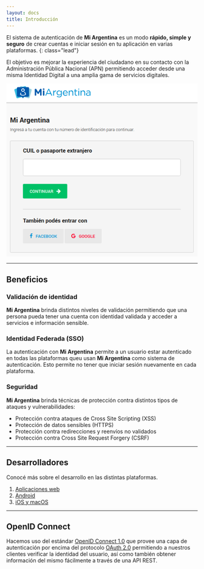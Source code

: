 ```yaml
---
layout: docs
title: Introducción
---
```


El sistema de autenticación de **Mi Argentina** es un modo **rápido, simple y seguro** de crear cuentas e iniciar sesión en tu aplicación en varias plataformas.
{: class="lead"}

El objetivo es mejorar la experiencia del ciudadano en su contacto con la Administración Pública Nacional (APN) permitiendo acceder desde una misma Identidad Digital a una amplia gama de servicios digitales.

![Autenticación con Mi Argentina](./img/id_login.png)

---

## Beneficios

### Validación de identidad

**Mi Argentina** brinda distintos niveles de validación permitiendo que una persona pueda tener una cuenta con identidad validada y acceder a servicios e información sensible.

### Identidad Federada (SSO)

   La autenticación con **Mi Argentina** permite a un usuario estar autenticado en todas las plataformas queu usan **Mi Argentina** como sistema de autenticación. Esto permite no tener que iniciar sesión nuevamente en cada plataforma.

### Seguridad

**Mi Argentina** brinda técnicas de protección contra distintos tipos de ataques y vulnerabilidades:
- Protección contra ataques de Cross Site Scripting (XSS)
- Protección de datos sensibles (HTTPS)
- Protección contra redirecciones y reenvíos no validados
- Protección contra Cross Site Request Forgery (CSRF)

---

## Desarrolladores
Conocé más sobre el desarrollo en las distintas plataformas.

1. [Aplicaciones web](doc/plataformas.html#aplicaciones-web)
2. [Android](doc/plataformas.html#android)
3. [iOS y macOS](doc/plataformas.html#ios-y-macos)

---

## OpenID Connect

Hacemos uso del estándar [OpenID Connect 1.0](http://openid.net/connect/) que provee una capa de autenticación por encima del protocolo [OAuth 2.0](https://oauth.net/2/) permitiendo a nuestros clientes verificar la identidad del usuario, así como también obtener información del mismo fácilmente a través de una API REST.
